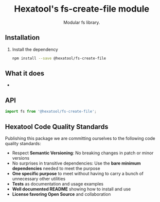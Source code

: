<h1 align="center">
  Hexatool's fs-create-file module 
</h1>

<p align="center">
  Modular fs library.
</p>

## Installation

1. Install the dependency
   ```bash
   npm install --save @hexatool/fs-create-file
   ```

## What it does

- 

## API

```typescript
import fs from '@hexatool/fs-create-file';
```

## Hexatool Code Quality Standards

Publishing this package we are committing ourselves to the following code quality standards:

- Respect **Semantic Versioning**: No breaking changes in patch or minor versions
- No surprises in transitive dependencies: Use the **bare minimum dependencies** needed to meet the purpose
- **One specific purpose** to meet without having to carry a bunch of unnecessary other utilities
- **Tests** as documentation and usage examples
- **Well documented README** showing how to install and use
- **License favoring Open Source** and collaboration
